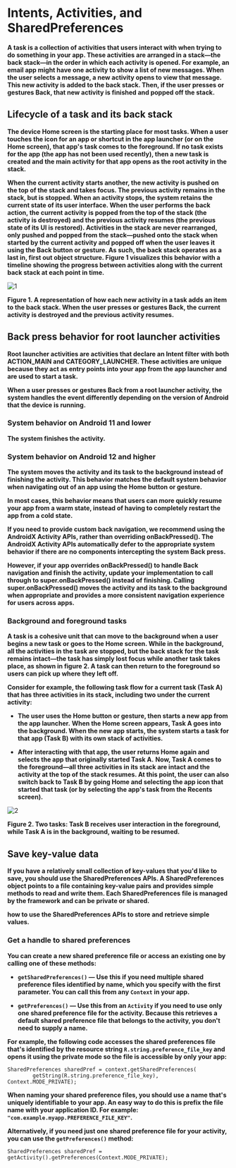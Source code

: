 # Intents, Activities, and SharedPreferences

**A task is a collection of activities that users interact with when trying to do something in your app. These activities are arranged in a stack—the back stack—in the order in which each activity is opened. For example, an email app might have one activity to show a list of new messages. When the user selects a message, a new activity opens to view that message. This new activity is added to the back stack. Then, if the user presses or gestures Back, that new activity is finished and popped off the stack.**

## Lifecycle of a task and its back stack

**The device Home screen is the starting place for most tasks. When a user touches the icon for an app or shortcut in the app launcher (or on the Home screen), that app's task comes to the foreground. If no task exists for the app (the app has not been used recently), then a new task is created and the main activity for that app opens as the root activity in the stack.**

**When the current activity starts another, the new activity is pushed on the top of the stack and takes focus. The previous activity remains in the stack, but is stopped. When an activity stops, the system retains the current state of its user interface. When the user performs the back action, the current activity is popped from the top of the stack (the activity is destroyed) and the previous activity resumes (the previous state of its UI is restored). Activities in the stack are never rearranged, only pushed and popped from the stack—pushed onto the stack when started by the current activity and popped off when the user leaves it using the Back button or gesture. As such, the back stack operates as a last in, first out object structure. Figure 1 visualizes this behavior with a timeline showing the progress between activities along with the current back stack at each point in time.**<br>

![1](https://developer.android.com/images/fundamentals/diagram_backstack.png)<br>

**Figure 1. A representation of how each new activity in a task adds an item to the back stack. When the user presses or gestures Back, the current activity is destroyed and the previous activity resumes.**

## Back press behavior for root launcher activities

**Root launcher activities are activities that declare an Intent filter with both ACTION_MAIN and CATEGORY_LAUNCHER. These activities are unique because they act as entry points into your app from the app launcher and are used to start a task.**

**When a user presses or gestures Back from a root launcher activity, the system handles the event differently depending on the version of Android that the device is running.**

### System behavior on Android 11 and lower

**The system finishes the activity.**

### System behavior on Android 12 and higher

**The system moves the activity and its task to the background instead of finishing the activity. This behavior matches the default system behavior when navigating out of an app using the Home button or gesture.**

**In most cases, this behavior means that users can more quickly resume your app from a warm state, instead of having to completely restart the app from a cold state.**

**If you need to provide custom back navigation, we recommend using the AndroidX Activity APIs, rather than overriding onBackPressed(). The AndroidX Activity APIs automatically defer to the appropriate system behavior if there are no components intercepting the system Back press.**

**However, if your app overrides onBackPressed() to handle Back navigation and finish the activity, update your implementation to call through to super.onBackPressed() instead of finishing. Calling super.onBackPressed() moves the activity and its task to the background when appropriate and provides a more consistent navigation experience for users across apps.**

### Background and foreground tasks

**A task is a cohesive unit that can move to the background when a user begins a new task or goes to the Home screen. While in the background, all the activities in the task are stopped, but the back stack for the task remains intact—the task has simply lost focus while another task takes place, as shown in figure 2. A task can then return to the foreground so users can pick up where they left off.**

**Consider for example, the following task flow for a current task (Task A) that has three activities in its stack, including two under the current activity:**

+ **The user uses the Home button or gesture, then starts a new app from the app launcher.**
**When the Home screen appears, Task A goes into the background. When the new app starts, the system starts a task for that app (Task B) with its own stack of activities.**

+ **After interacting with that app, the user returns Home again and selects the app that originally started Task A.**
**Now, Task A comes to the foreground—all three activities in its stack are intact and the activity at the top of the stack resumes. At this point, the user can also switch back to Task B by going Home and selecting the app icon that started that task (or by selecting the app's task from the Recents screen).**<br>

![2](https://developer.android.com/images/fundamentals/diagram_multitasking.png)<br>

**Figure 2. Two tasks: Task B receives user interaction in the foreground, while Task A is in the background, waiting to be resumed.**<br>

## Save key-value data 

**If you have a relatively small collection of key-values that you'd like to save, you should use the SharedPreferences APIs. A SharedPreferences object points to a file containing key-value pairs and provides simple methods to read and write them. Each SharedPreferences file is managed by the framework and can be private or shared.**

 **how to use the SharedPreferences APIs to store and retrieve simple values.**

### Get a handle to shared preferences

**You can create a new shared preference file or access an existing one by calling one of these methods:**

+ **`getSharedPreferences()` — Use this if you need multiple shared preference files identified by name, which you specify with the first parameter. You can call this from any `Context` in your app.**

+ **`getPreferences()` — Use this from an `Activity` if you need to use only one shared preference file for the activity. Because this retrieves a default shared preference file that belongs to the activity, you don't need to supply a name.**

**For example, the following code accesses the shared preferences file that's identified by the resource string `R.string.preference_file_key` and opens it using the private mode so the file is accessible by only your app:**

```Context context = getActivity();
SharedPreferences sharedPref = context.getSharedPreferences(
        getString(R.string.preference_file_key), Context.MODE_PRIVATE);
```

**When naming your shared preference files, you should use a name that's uniquely identifiable to your app. An easy way to do this is prefix the file name with your application ID. For example: `"com.example.myapp.PREFERENCE_FILE_KEY"`.**

**Alternatively, if you need just one shared preference file for your activity, you can use the `getPreferences()` method:**

```
SharedPreferences sharedPref = getActivity().getPreferences(Context.MODE_PRIVATE);
```
